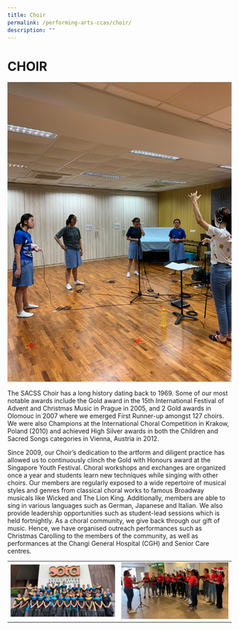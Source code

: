 ```yaml
---
title: Choir
permalink: /performing-arts-ccas/choir/
description: ""
---
```

# CHOIR

![](/images/Canossian%20Life/Performing%20Arts%20Niche/Performing%20arts%20cca/CHOIR/Choir_2021-SYF-preparation.jpeg)
		 
The SACSS Choir has a long history dating back to 1969. Some of our most notable awards include the Gold award in the 15th International Festival of Advent and Christmas Music in Prague in 2005, and 2 Gold awards in Olomouc in 2007 where we emerged First Runner-up amongst 127 choirs. We were also Champions at the International Choral Competition in Krakow, Poland (2010) and achieved High Silver awards in both the Children and Sacred Songs categories in Vienna, Austria in 2012.

Since 2009, our Choir’s dedication to the artform and diligent practice has allowed us to continuously clinch the Gold with Honours award at the Singapore Youth Festival. Choral workshops and exchanges are organized once a year and students learn new techniques while singing with other choirs. Our members are regularly exposed to a wide repertoire of musical styles and genres from classical choral works to famous Broadway musicals like Wicked and The Lion King. Additionally, members are able to sing in various languages such as German, Japanese and Italian. We also provide leadership opportunities such as student-lead sessions which is held fortnightly. As a choral community, we give back through our gift of music. Hence, we have organised outreach performances such as Christmas Carolling to the members of the community, as well as performances at the Changi General Hospital (CGH) and Senior Care centres.

|   |   |
|---|---|
|![](/images/Canossian%20Life/Performing%20Arts%20Niche/Performing%20arts%20cca/CHOIR/Choir_SYF_2019.jpg)  | ![](/images/Canossian%20Life/Performing%20Arts%20Niche/Performing%20arts%20cca/CHOIR/VIA_Carolling-at-CGH.gif)  |